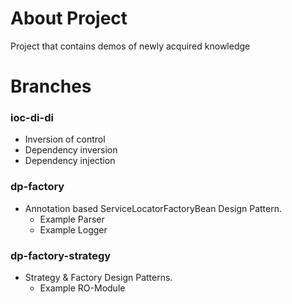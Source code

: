 # About Project

Project that contains demos of newly acquired knowledge

# Branches

### ioc-di-di
- Inversion of control
- Dependency inversion
- Dependency injection

### dp-factory
- Annotation based ServiceLocatorFactoryBean Design Pattern.
  - Example Parser
  - Example Logger

### dp-factory-strategy
- Strategy & Factory Design Patterns.
  - Example RO-Module
